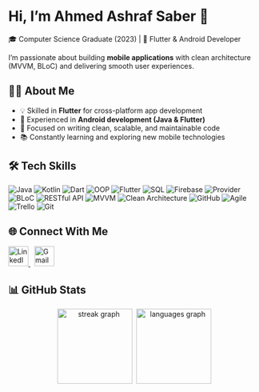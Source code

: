 # Hi, I’m Ahmed Ashraf Saber 👋

🎓 Computer Science Graduate (2023) | 📱 Flutter & Android Developer  

I’m passionate about building **mobile applications** with clean architecture (MVVM, BLoC) and delivering smooth user experiences.  

## 🧑‍💻 About Me
- 💡 Skilled in **Flutter** for cross-platform app development  
- 📱 Experienced in **Android development (Java & Flutter)**  
- 🚀 Focused on writing clean, scalable, and maintainable code  
- 📚 Constantly learning and exploring new mobile technologies  

## 🛠️ Tech Skills  
![Java](https://img.shields.io/badge/-Java-007396?style=flat&logo=java&logoColor=white)
![Kotlin](https://img.shields.io/badge/-Kotlin-7F52FF?style=flat&logo=kotlin&logoColor=white)
![Dart](https://img.shields.io/badge/-Dart-0175C2?style=flat&logo=dart&logoColor=white)
![OOP](https://img.shields.io/badge/-OOP-FF5722?style=flat)
![Flutter](https://img.shields.io/badge/-Flutter-02569B?style=flat&logo=flutter&logoColor=white)
![SQL](https://img.shields.io/badge/-SQL-336791?style=flat&logo=postgresql&logoColor=white)
![Firebase](https://img.shields.io/badge/-Firebase-FFCA28?style=flat&logo=firebase&logoColor=black)
![Provider](https://img.shields.io/badge/-Provider-0D47A1?style=flat&logo=flutter&logoColor=white)
![BLoC](https://img.shields.io/badge/-BLoC-0D47A1?style=flat&logo=flutter&logoColor=white)
![RESTful API](https://img.shields.io/badge/-RESTful%20API-02569B?style=flat)
![MVVM](https://img.shields.io/badge/-MVVM-FF6F00?style=flat)
![Clean Architecture](https://img.shields.io/badge/-Clean%20Architecture-4CAF50?style=flat)
![GitHub](https://img.shields.io/badge/-GitHub-181717?style=flat&logo=github&logoColor=white)
![Agile](https://img.shields.io/badge/-Agile-4CAF50?style=flat)
![Trello](https://img.shields.io/badge/-Trello-0079BF?style=flat&logo=trello&logoColor=white)
![Git](https://img.shields.io/badge/-Git-F05032?style=flat&logo=git&logoColor=white)

## 🌐 Connect With Me 
<div>
  <a href="https://www.linkedin.com/in/ahmedashrafsaber/" target="_blank">
    <img src="https://cdn-icons-png.flaticon.com/512/3536/3536505.png" width="40" height="40" alt="LinkedIn logo" />
  </a>
  &nbsp;
  <a href="mailto:ahmeda.saber22@gmail.com" target="_blank">
    <img src="https://cdn-icons-png.flaticon.com/512/5968/5968534.png" width="40" height="40" alt="Gmail logo"/>
  </a>
</div>

## 📊 GitHub Stats  
<div align="center">
  <img src="https://streak-stats.demolab.com?user=ahmedasaber&locale=en&mode=daily&theme=tokyonight&hide_border=false&border_radius=5&order=3" height="150" alt="streak graph"  />&nbsp;
  <img src="https://github-readme-stats.vercel.app/api/top-langs?username=ahmedasaber&locale=en&hide_title=false&layout=compact&card_width=320&langs_count=5&theme=tokyonight&hide_border=false&order=2" height="150" alt="languages graph"  />
</div>


